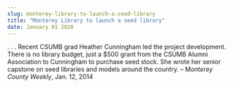 ```yaml
---
slug: monterey-library-to-launch-a-seed-library
title: "Monterey Library to launch a seed library"
date: January 01 2020
---
```


 
<p>
  . . . Recent CSUMB grad Heather Cunningham led the project development. There
  is no library budget, just a $500 grant from the CSUMB Alumni Association to
  Cunningham to purchase seed stock. She wrote her senior capstone on seed
  libraries and models around the country. – M<em>onterey County Weekly</em>,
  Jan. 12, 2014
</p>
 
